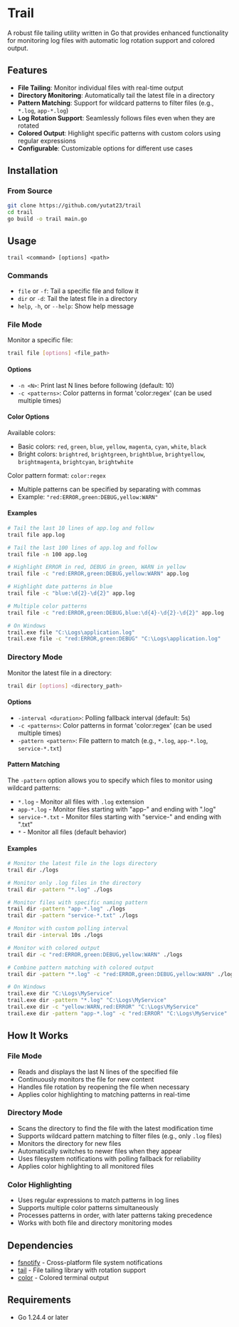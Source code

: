 # Trail

A robust file tailing utility written in Go that provides enhanced functionality for monitoring log files with automatic log rotation support and colored output.

## Features

- **File Tailing**: Monitor individual files with real-time output
- **Directory Monitoring**: Automatically tail the latest file in a directory
- **Pattern Matching**: Support for wildcard patterns to filter files (e.g., `*.log`, `app-*.log`)
- **Log Rotation Support**: Seamlessly follows files even when they are rotated
- **Colored Output**: Highlight specific patterns with custom colors using regular expressions
- **Configurable**: Customizable options for different use cases

## Installation

### From Source

```bash
git clone https://github.com/yutat23/trail
cd trail
go build -o trail main.go
```

## Usage

```
trail <command> [options] <path>
```

### Commands

- `file` or `-f`: Tail a specific file and follow it
- `dir` or `-d`: Tail the latest file in a directory
- `help`, `-h`, or `--help`: Show help message

### File Mode

Monitor a specific file:

```bash
trail file [options] <file_path>
```

#### Options

- `-n <N>`: Print last N lines before following (default: 10)
- `-c <patterns>`: Color patterns in format 'color:regex' (can be used multiple times)

#### Color Options

Available colors:
- Basic colors: `red`, `green`, `blue`, `yellow`, `magenta`, `cyan`, `white`, `black`
- Bright colors: `brightred`, `brightgreen`, `brightblue`, `brightyellow`, `brightmagenta`, `brightcyan`, `brightwhite`

Color pattern format: `color:regex`
- Multiple patterns can be specified by separating with commas
- Example: `"red:ERROR,green:DEBUG,yellow:WARN"`

#### Examples

```bash
# Tail the last 10 lines of app.log and follow
trail file app.log

# Tail the last 100 lines of app.log and follow
trail file -n 100 app.log

# Highlight ERROR in red, DEBUG in green, WARN in yellow
trail file -c "red:ERROR,green:DEBUG,yellow:WARN" app.log

# Highlight date patterns in blue
trail file -c "blue:\d{2}-\d{2}" app.log

# Multiple color patterns
trail file -c "red:ERROR,green:DEBUG,blue:\d{4}-\d{2}-\d{2}" app.log

# On Windows
trail.exe file "C:\Logs\application.log"
trail.exe file -c "red:ERROR,green:DEBUG" "C:\Logs\application.log"
```

### Directory Mode

Monitor the latest file in a directory:

```bash
trail dir [options] <directory_path>
```

#### Options

- `-interval <duration>`: Polling fallback interval (default: 5s)
- `-c <patterns>`: Color patterns in format 'color:regex' (can be used multiple times)
- `-pattern <pattern>`: File pattern to match (e.g., `*.log`, `app-*.log`, `service-*.txt`)

#### Pattern Matching

The `-pattern` option allows you to specify which files to monitor using wildcard patterns:

- `*.log` - Monitor all files with `.log` extension
- `app-*.log` - Monitor files starting with "app-" and ending with ".log"
- `service-*.txt` - Monitor files starting with "service-" and ending with ".txt"
- `*` - Monitor all files (default behavior)

#### Examples

```bash
# Monitor the latest file in the logs directory
trail dir ./logs

# Monitor only .log files in the directory
trail dir -pattern "*.log" ./logs

# Monitor files with specific naming pattern
trail dir -pattern "app-*.log" ./logs
trail dir -pattern "service-*.txt" ./logs

# Monitor with custom polling interval
trail dir -interval 10s ./logs

# Monitor with colored output
trail dir -c "red:ERROR,green:DEBUG,yellow:WARN" ./logs

# Combine pattern matching with colored output
trail dir -pattern "*.log" -c "red:ERROR,green:DEBUG,yellow:WARN" ./logs

# On Windows
trail.exe dir "C:\Logs\MyService"
trail.exe dir -pattern "*.log" "C:\Logs\MyService"
trail.exe dir -c "yellow:WARN,red:ERROR" "C:\Logs\MyService"
trail.exe dir -pattern "app-*.log" -c "red:ERROR" "C:\Logs\MyService"
```

## How It Works

### File Mode
- Reads and displays the last N lines of the specified file
- Continuously monitors the file for new content
- Handles file rotation by reopening the file when necessary
- Applies color highlighting to matching patterns in real-time

### Directory Mode
- Scans the directory to find the file with the latest modification time
- Supports wildcard pattern matching to filter files (e.g., only `.log` files)
- Monitors the directory for new files
- Automatically switches to newer files when they appear
- Uses filesystem notifications with polling fallback for reliability
- Applies color highlighting to all monitored files

### Color Highlighting
- Uses regular expressions to match patterns in log lines
- Supports multiple color patterns simultaneously
- Processes patterns in order, with later patterns taking precedence
- Works with both file and directory monitoring modes

## Dependencies

- [fsnotify](https://github.com/fsnotify/fsnotify) - Cross-platform file system notifications
- [tail](https://github.com/hpcloud/tail) - File tailing library with rotation support
- [color](https://github.com/fatih/color) - Colored terminal output

## Requirements

- Go 1.24.4 or later
